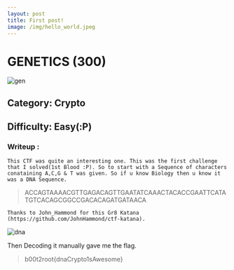 ```yaml
---
layout: post
title: First post!
image: /img/hello_world.jpeg
---
```


# GENETICS (300)


![gen](gen.png)



## Category: Crypto

## Difficulty: Easy(:P)


### Writeup :

    This CTF was quite an interesting one. This was the first challenge that I solved(1st Blood :P). So to start with a Sequence of characters conataining A,C,G & T was given. So if u know Biology then u know it was a DNA Sequence. 
> ACCAGTAAAACGTTGAGACAGTTGAATATCAAACTACACCGAATTCATATGTCACAGCGGCCGACACAGATGATAACA
    
    Thanks to John_Hammond for this Gr8 Katana (https://github.com/JohnHammond/ctf-katana).

![dna](dna.png)

Then Decoding it manually gave me the flag. 
 


> b00t2root{dnaCrypto1sAwesome}
